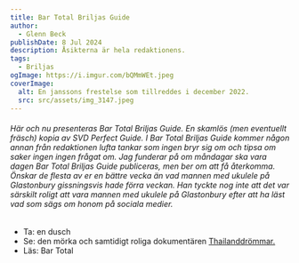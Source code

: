 ```yaml
---
title: Bar Total Briljas Guide
author:
  - Glenn Beck
publishDate: 8 Jul 2024
description: Åsikterna är hela redaktionens.
tags:
  - Briljas
ogImage: https://i.imgur.com/bQMmWEt.jpeg
coverImage:
  alt: En janssons frestelse som tillreddes i december 2022.
  src: src/assets/img_3147.jpeg
---
```

###### Här och nu presenteras *Bar Total Briljas Guide*. En skamlös (men eventuellt fräsch) kopia av *SVD Perfect Guide*. I *Bar Total Briljas Guide* kommer någon annan från redaktionen lufta tankar som ingen bryr sig om och tipsa om saker ingen ingen frågat om. Jag funderar på om måndagar ska vara dagen *Bar Total Briljas Guide* publiceras, men ber om att få återkomma. Önskar de flesta av er en bättre vecka än vad mannen med ukulele på Glastonbury gissningsvis hade förra veckan. Han tyckte nog inte att det var särskilt roligt att vara mannen med ukulele på Glastonbury efter att ha läst vad som sägs om honom på sociala medier.

* Ta: en dusch
* Se: den mörka och samtidigt roliga dokumentären [Thailanddrömmar. ](https://youtu.be/k65aRELdW7o?si=efXmTfAeuXweQF1-)
* Läs: Bar Total

